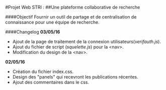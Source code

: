 #Projet Web STRI :
##Une plateforme collaborative de recherche

####Objectif
Fournir un outil de partage et de centralisation de connaissance pour une équipe de recherche.

####Changelog
**03/05/16**

+ Ajout de la page de traitement de la connexion utilisateurs(*verifauth.js*).
+ Ajout du fichier de script (*squelette.js*) pour la \<nav\>.
+ Modification du design de la \<nav\>.

**02/05/16**

+ Création du fichier index.css.
+ Design des "panels" qui recevront les publications récentes.
+ Ajout des commentaires dans le css.
